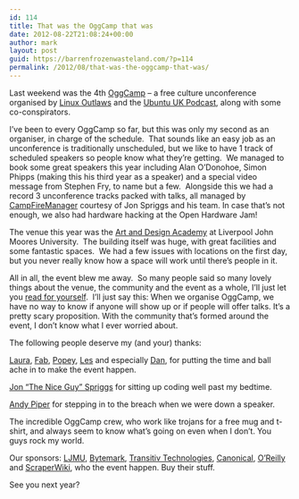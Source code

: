 ```yaml
---
id: 114
title: That was the OggCamp that was
date: 2012-08-22T21:08:24+00:00
author: mark
layout: post
guid: https://barrenfrozenwasteland.com/?p=114
permalink: /2012/08/that-was-the-oggcamp-that-was/
---
```

Last weekend was the 4th [OggCamp](http://oggcamp.org) &#8211; a free culture unconference organised by [Linux Outlaws](http://sixgun.org) and the [Ubuntu UK Podcast](http://podcast.ubuntu-uk.org), along with some co-conspirators.

I&#8217;ve been to every OggCamp so far, but this was only my second as an organiser, in charge of the schedule.  That sounds like an easy job as an unconference is traditionally unscheduled, but we like to have 1 track of scheduled speakers so people know what they&#8217;re getting.  We managed to book some great speakers this year including Alan O&#8217;Donohoe, Simon Phipps (making this his third year as a speaker) and a special video message from Stephen Fry, to name but a few.  Alongside this we had a record 3 unconference tracks packed with talks, all managed by [CampFireManager](https://github.com/campfiremanager) courtesy of Jon Spriggs and his team. In case that&#8217;s not enough, we also had hardware hacking at the Open Hardware Jam!

The venue this year was the [Art and Design Academy](http://www.ljmu.ac.uk/conferences/86077.htm/) at Liverpool John Moores University.  The building itself was huge, with great facilities and some fantastic spaces.  We had a few issues with locations on the first day, but you never really know how a space will work until there&#8217;s people in it.

All in all, the event blew me away.  So many people said so many lovely things about the venue, the community and the event as a whole, I&#8217;ll just let you [read for yourself](http://joind.in/event/oggcamp12).  I&#8217;ll just say this: When we organise OggCamp, we have no way to know if anyone will show up or if people will offer talks. It&#8217;s a pretty scary proposition. With the community that&#8217;s formed around the event, I don&#8217;t know what I ever worried about.

The following people deserve my (and your) thanks:
  
[Laura](https://twitter.com/czajkowski), [Fab](https://twitter.com/fabsh), [Popey](https://twitter.com/popey), [Les](https://twitter.com/biglesp) and especially [Dan](https://twitter.com/methoddan), for putting the time and ball ache in to make the event happen.
  
[Jon &#8220;The Nice Guy&#8221; Spriggs](https://twitter.com/jontheniceguy) for sitting up coding well past my bedtime.
  
[Andy Piper](https://mobile.twitter.com/andypiper) for stepping in to the breach when we were down a speaker.
  
The incredible OggCamp crew, who work like trojans for a free mug and t-shirt, and always seem to know what&#8217;s going on even when I don&#8217;t. You guys rock my world.
  
Our sponsors: [LJMU](http://www.ljmu.ac.uk/), [Bytemark](http://www.bytemark.co.uk/), [Transitiv Technologies](http://www.transitiv.co.uk/), [Canonical](http://www.canonical.com/), [O&#8217;Reilly](http://oreilly.com/) and [ScraperWiki](https://scraperwiki.com/), who the event happen. Buy their stuff.

See you next year?
